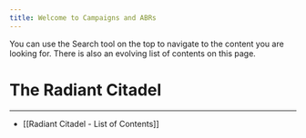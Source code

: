 ```yaml
---
title: Welcome to Campaigns and ABRs
---
```


You can use the Search tool on the top to navigate to the content you are looking for. There is also an evolving list of contents on this page. 

# The Radiant Citadel
---
- [[Radiant Citadel - List of Contents]]
